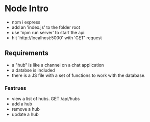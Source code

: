 # Node Intro

- npm i express
- add an 'index.js' to the folder root
- use 'npm run server' to start the api
- hit 'http://localhost:5000' with 'GET' request

## Requirements

- a "hub" is like a channel on a chat application
- a databse is included
- there is a JS file with a set of functions to work with the database.

### Featrues

- view a list of hubs. GET /api/hubs
- add a hub
- remove a hub
- update a hub

